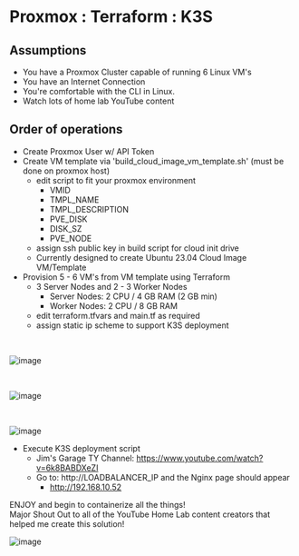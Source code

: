 # Proxmox : Terraform : K3S

## Assumptions
* You have a Proxmox Cluster capable of running 6 Linux VM's
* You have an Internet Connection
* You're comfortable with the CLI in Linux.
* Watch lots of home lab YouTube content
    
## Order of operations
* Create Proxmox User w/ API Token
* Create VM template via 'build_cloud_image_vm_template.sh' (must be done on proxmox host)
  * edit script to fit your proxmox environment
    * VMID
    * TMPL_NAME
    * TMPL_DESCRIPTION
    * PVE_DISK
    * DISK_SZ
    * PVE_NODE
  * assign ssh public key in build script for cloud init drive
  * Currently designed to create Ubuntu 23.04 Cloud Image VM/Template
* Provision 5 - 6 VM's from VM template using Terraform
  * 3 Server Nodes and 2 - 3 Worker Nodes
    * Server Nodes: 2 CPU / 4 GB RAM  (2 GB min)
    * Worker Nodes: 2 CPU / 8 GB RAM
  * edit terraform.tfvars and main.tf as required
  * assign static ip scheme to support K3S deployment
<br />

![image](https://github.com/dcodev1702/terraform_proxmox_vm/assets/32214072/b116b5aa-cd4a-45f0-9b68-d378f1422a54)

<br />

![image](https://github.com/dcodev1702/terraform_proxmox_vm/assets/32214072/8cd59c9d-fe3c-4c8d-a811-a43125e786f9)

<br />

![image](https://github.com/dcodev1702/terraform_proxmox_vm/assets/32214072/8dbf61c8-4622-442b-b2d5-81d328964d42)

* Execute K3S deployment script
  * Jim's Garage TY Channel: https://www.youtube.com/watch?v=6k8BABDXeZI
  * Go to: http://LOADBALANCER_IP and the Nginx page should appear
    * http://192.168.10.52

ENJOY and begin to containerize all the things! <br />
Major Shout Out to all of the YouTube Home Lab content creators that helped me create this solution! <br />

![image](https://github.com/dcodev1702/terraform_proxmox_vm/assets/32214072/a20bf08f-70c0-4678-a7b6-f5a68979ce1c)

